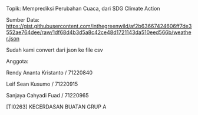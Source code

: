 Topik: Memprediksi Perubahan Cuaca, dari SDG Climate Action

Sumber Data: https://gist.githubusercontent.com/inthegreenwild/af2b63667424606ff7de3552ae764dee/raw/1df68d4b3d5a8c42ce48d1721143da510eed566b/weather.json

Sudah kami convert dari json ke file csv

Anggota:

Rendy Ananta Kristanto / 71220840

Leif Sean Kusumo / 71220915

Sanjaya Cahyadi Fuad / 71220965

[TI0263] KECERDASAN BUATAN GRUP A
